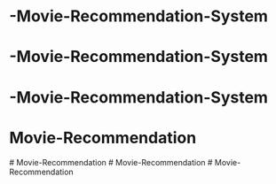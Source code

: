 # -Movie-Recommendation-System
# -Movie-Recommendation-System
# -Movie-Recommendation-System
# Movie-Recommendation
#   M o v i e - R e c o m m e n d a t i o n  
 #   M o v i e - R e c o m m e n d a t i o n  
 #   M o v i e - R e c o m m e n d a t i o n  
 